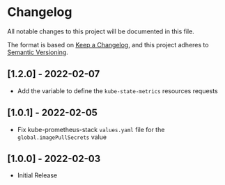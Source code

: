 # Changelog

All notable changes to this project will be documented in this file.

The format is based on [Keep a Changelog](https://keepachangelog.com/en/1.0.0/),
and this project adheres to [Semantic Versioning](https://semver.org/spec/v2.0.0.html).

## [1.2.0] - 2022-02-07

- Add the variable to define the `kube-state-metrics` resources requests

## [1.0.1] - 2022-02-05

- Fix kube-prometheus-stack `values.yaml` file for the `global.imagePullSecrets` value

## [1.0.0] - 2022-02-03

- Initial Release
